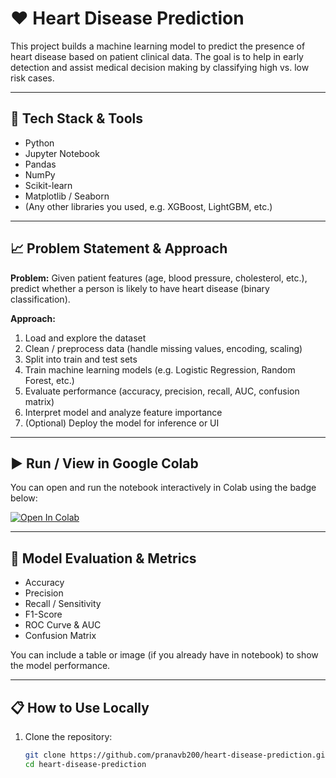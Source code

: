 # ❤️ Heart Disease Prediction

This project builds a machine learning model to predict the presence of heart disease based on patient clinical data. The goal is to help in early detection and assist medical decision making by classifying high vs. low risk cases.

---

## 🧰 Tech Stack & Tools

- Python  
- Jupyter Notebook  
- Pandas  
- NumPy  
- Scikit-learn  
- Matplotlib / Seaborn  
- (Any other libraries you used, e.g. XGBoost, LightGBM, etc.)

---

## 📈 Problem Statement & Approach

**Problem:** Given patient features (age, blood pressure, cholesterol, etc.), predict whether a person is likely to have heart disease (binary classification).

**Approach:**
1. Load and explore the dataset  
2. Clean / preprocess data (handle missing values, encoding, scaling)  
3. Split into train and test sets  
4. Train machine learning models (e.g. Logistic Regression, Random Forest, etc.)  
5. Evaluate performance (accuracy, precision, recall, AUC, confusion matrix)  
6. Interpret model and analyze feature importance  
7. (Optional) Deploy the model for inference or UI

---

## ▶️ Run / View in Google Colab

You can open and run the notebook interactively in Colab using the badge below:

[![Open In Colab](https://colab.research.google.com/assets/colab-badge.svg)](https://colab.research.google.com/github/pranavb200/heart-disease-prediction/blob/main/Heart_Disease_Prediction.ipynb)

---

## 🧪 Model Evaluation & Metrics

- Accuracy  
- Precision  
- Recall / Sensitivity  
- F1-Score  
- ROC Curve & AUC  
- Confusion Matrix  

You can include a table or image (if you already have in notebook) to show the model performance.

---

## 📋 How to Use Locally

1. Clone the repository:  
   ```bash
   git clone https://github.com/pranavb200/heart-disease-prediction.git
   cd heart-disease-prediction

